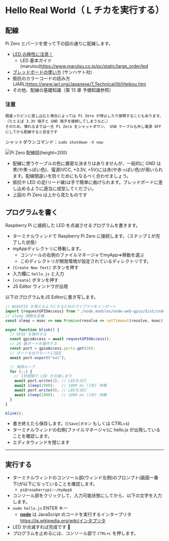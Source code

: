 # Hello Real World（ L チカを実行する）

## 配線

Pi Zero とパーツを使って下の図の通りに配線します。
* [LED の極性に注意！](https://tutorial.chirimen.org/raspi/hellorealworld#section-1)
  * LED 基本ガイド (marutsu)<span class="footnote">https://www.marutsu.co.jp/pc/static/large_order/led</span>
* [ブレッドボードの使い方](https://shop.sunhayato.co.jp/blogs/problem-solving/breadboard) (サンハヤト社)
* 抵抗のカラーコードの読み方(JARL)<span class="footnote">https://www.jarl.org/Japanese/7_Technical/lib1/teikou.htm</span>
* その他、配線の基礎知識（第 13 章 予備知識参照）


<div class="note" role="doc-note">

### 注意

    間違ったピンに差し込むと場合によっては Pi Zero が停止したり故障することもあります。（たとえば 3.3V 端子と GND 端子を接続してしまうなど。）
    そのため、慣れるまでは一旦 Pi Zero をシャットダウン、 USB ケーブルも外し電源 OFF にしてから配線すると安全です

シャットダウンコマンド：```sudo shutdown -h now```

</div>

![Pi Zero 配線図](../../pizero/imgs/pizero_led.png){height=200}

* 配線に使うケーブルの色に厳密な決まりはありませんが、一般的に GND は黒(や黒っぽい色)、電源(VCC, +3.3V, +5V)には赤(や赤っぽい色)が用いられます。配線間違いを防ぐためにもなるべく合わせましょう。
* 抵抗や LED の足(リード線)は手で簡単に曲げられます。ブレッドボードに差し込めるように適当に成型してください。
* 上図の Pi Zero は上から見たものです

## プログラムを書く

Raspberry Pi に接続した LED を点滅させるプログラムを書きます。

* ターミナルウィンドで Raspberry Pi Zero に接続します。（ステップ１が完了した状態）
* myAppディレクトリに移動します。
  * コンソールの右側のファイルマネージャでmyApp⇒移動を選ぶ
  * このディレクトリが開発環境が設定されているディレクトリです。
* ```[Create New Text]``` ボタンを押す
* 入力欄に ```hello.js``` と入力
* ```[create]``` ボタンを押す
* JS Editor ウィンドウが出現

以下のプログラムをJS Editorに書き写します。

```js
// WebGPIO を使えるようにするためのライブラリをインポート
import {requestGPIOAccess} from "./node_modules/node-web-gpio/dist/index.js";
// sleep 関数を定義
const sleep = msec => new Promise(resolve => setTimeout(resolve, msec));

async function blink() {
  // GPIO を操作する
  const gpioAccess = await requestGPIOAccess();
  // 26 番ポートを操作する
  const port = gpioAccess.ports.get(26);
  // ポートを出力モードに設定
  await port.export("out");

  // 無限ループ
  for (;;) {
    // 1秒間隔で LED が点滅します
    await port.write(1); // LEDを点灯
    await sleep(1000);   // 1000 ms (1秒) 待機
    await port.write(0); // LEDを消灯
    await sleep(1000);   // 1000 ms (1秒) 待機
  }
}

blink();
```

* 書き終えたら保存します。(```[Save]ボタン``` もしくは CTRL+s)
* ターミナルウィンドの右側(ファイルマネージャ)に hello.js が出現していることを確認します。
* エディタウィンドを閉じます

<hr class="page-wrap" />


## 実行する

* ターミナルウィンドのコンソール部(ウィンド左側)のプロンプト(画面一番下)が以下になっていることを確認します。
  * ```pi@raspberrypi:~/myApp$```
* コンソール部をクリックして、入力可能状態にしてから、以下の文字を入力します。
* ```node hello.js``` ENTER キー
  * [**node**](https://atmarkit.itmedia.co.jp/ait/articles/1102/28/news105.html) は JavaScript のコードを実行するインタープリタ<span class="footnote">https://ja.wikipedia.org/wiki/インタプリタ</span>
* LED が点滅すれば完成です 🎉
* プログラムを止めるには、コンソール部で ```CTRL+c``` を押します。
